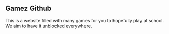 ## Gamez Github
This is a website filled with many games for you to hopefully play at school. We aim to have it unblocked everywhere.
